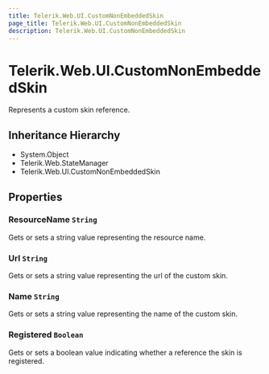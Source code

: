 ```yaml
---
title: Telerik.Web.UI.CustomNonEmbeddedSkin
page_title: Telerik.Web.UI.CustomNonEmbeddedSkin
description: Telerik.Web.UI.CustomNonEmbeddedSkin
---
```


# Telerik.Web.UI.CustomNonEmbeddedSkin

Represents a custom skin reference.

## Inheritance Hierarchy

* System.Object
* Telerik.Web.StateManager
* Telerik.Web.UI.CustomNonEmbeddedSkin

## Properties

###  ResourceName `String`

Gets or sets a string value representing the resource name.

###  Url `String`

Gets or sets a string value representing the url of the custom skin.

###  Name `String`

Gets or sets a string value representing the name of the custom skin.

###  Registered `Boolean`

Gets or sets a boolean value indicating whether a reference the skin is registered.

